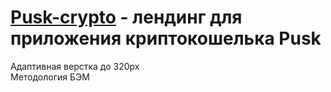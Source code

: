 # [Pusk-crypto](https://fila09.github.io/Pusk-crypto) - лендинг для приложения криптокошелька Pusk

Адаптивная верстка до 320px\
Методология БЭМ

